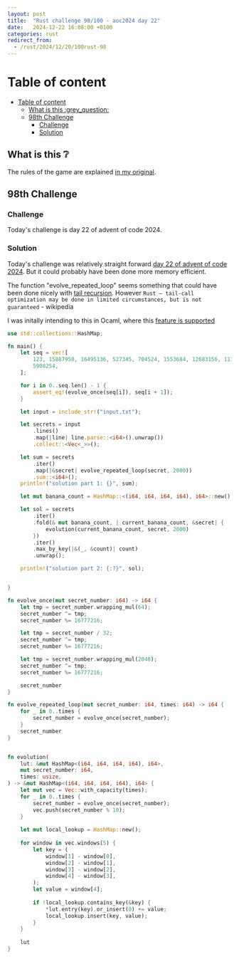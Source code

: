 ```yaml
---
layout: post
title:  "Rust challenge 98/100 - aoc2024 day 22"
date:   2024-12-22 16:08:00 +0100
categories: rust
redirect_from:
  - /rust/2024/12/20/100rust-98
---
```



#  Table of content
- [Table of content](#table-of-content)
  - [What is this :grey\_question:](#what-is-this-grey_question)
  - [98th Challenge](#98th-challenge)
    - [Challenge](#challenge)
    - [Solution](#solution)

## What is this :grey_question: 

The rules of the game are explained [in my original](https://maebli.github.io/rust/2021/10/18/100rust.html). 


## 98th Challenge
### Challenge

Today's challenge is day 22 of advent of code 2024.

### Solution

Today's challenge was relatively straight forward [day 22 of advent of code 2024](https://adventofcode.com/2024/day/22). But it could probably have been done more memory efficient. 

The function "evolve_repeated_loop" seems something that could have been done nicely with [tail recursion](https://en.wikipedia.org/wiki/Tail_call). However
`Rust – tail-call optimization may be done in limited circumstances, but is not guaranteed` - wikipedia

I was initally intending to this in Ocaml, where this [feature is supported](https://abitofocaml.weebly.com/131-tail-recursion.html)

```rust
use std::collections::HashMap;

fn main() {
    let seq = vec![
        123, 15887950, 16495136, 527345, 704524, 1553684, 12683156, 11100544, 12249484, 7753432,
        5908254,
    ];

    for i in 0..seq.len() - 1 {
        assert_eq!(evolve_once(seq[i]), seq[i + 1]);
    }

    let input = include_str!("input.txt");

    let secrets = input
        .lines()
        .map(|line| line.parse::<i64>().unwrap())
        .collect::<Vec<_>>();

    let sum = secrets
        .iter()
        .map(|&secret| evolve_repeated_loop(secret, 2000))
        .sum::<i64>();
    println!("solution part 1: {}", sum);

    let mut banana_count = HashMap::<(i64, i64, i64, i64), i64>::new();

    let sol = secrets
        .iter()
        .fold(& mut banana_count, | current_banana_count, &secret| {
            evolution(current_banana_count, secret, 2000)
        })
        .iter()
        .max_by_key(|&(_, &count)| count)
        .unwrap();

    println!("solution part 2: {:?}", sol);


}

fn evolve_once(mut secret_number: i64) -> i64 {
    let tmp = secret_number.wrapping_mul(64);
    secret_number ^= tmp;
    secret_number %= 16777216;

    let tmp = secret_number / 32;
    secret_number ^= tmp;
    secret_number %= 16777216;

    let tmp = secret_number.wrapping_mul(2048);
    secret_number ^= tmp;
    secret_number %= 16777216;

    secret_number
}

fn evolve_repeated_loop(mut secret_number: i64, times: i64) -> i64 {
    for _ in 0..times {
        secret_number = evolve_once(secret_number);
    }
    secret_number
}


fn evolution(
    lut: &mut HashMap<(i64, i64, i64, i64), i64>,
    mut secret_number: i64,
    times: usize,
) -> &mut HashMap<(i64, i64, i64, i64), i64> {
    let mut vec = Vec::with_capacity(times);
    for _ in 0..times {
        secret_number = evolve_once(secret_number);
        vec.push(secret_number % 10);
    }
    
    let mut local_lookup = HashMap::new();
    
    for window in vec.windows(5) {
        let key = (
            window[1] - window[0],
            window[2] - window[1],
            window[3] - window[2],
            window[4] - window[3],
        );
        let value = window[4];
        
        if !local_lookup.contains_key(&key) {
            *lut.entry(key).or_insert(0) += value;
            local_lookup.insert(key, value);
        }
    }
    
    lut
}

```
